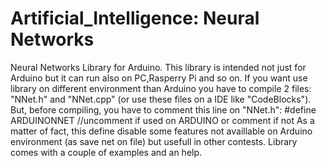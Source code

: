 # Artificial_Intelligence: Neural Networks
Neural Networks Library for Arduino.
This library is intended not just for Arduino but it can run also on PC,Rasperry Pi and so on.
If you want use library on different environment than Arduino you have to compile 2 files: "NNet.h" and "NNet.cpp" (or use these files on a IDE like "CodeBlocks").<br>
But, before compiling, you have to comment this line on "NNet.h":
                #define ARDUINONNET    //uncomment if used on ARDUINO or comment if not
As a matter of fact, this define disable some features not availlable on Arduino environment (as save net on file) but usefull in other contests.
Library comes with a couple of examples and an help.
